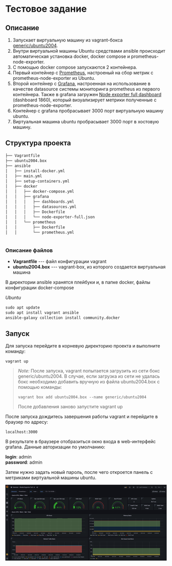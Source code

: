 # Тестовое задание 


## Описание
1. Запускает виртуальную машину из vagrant-бокса [generic/ubuntu2004](https://app.vagrantup.com/generic/ ).
2. Внутри виртуальной машины Ubuntu средствами ansible происходит автоматическая установка docker, docker compose и prometheus-node-exporter.
3. С помощью docker compose запускаются 2 контейнера.
4. Первый контейнер с [Prometheus](https://prometheus.io/), настроеный на сбор метрик с prometheus-node-exporter из Ubuntu.
5. Второй контейнер с [Grafana](https://grafana.com/), настроенная на использование в качестве datasource системы мониторинга prometheus из первого контейнера. Также в grafana загружен [Node exporter full dashboard](https://grafana.com/grafana/dashboards/1860) (dashboard 1860), который визуализирует метрики полученные с prometheus-node-exporter.
6. Контейнер с grafana пробрасывает 3000 порт виртуальную машину ubuntu.
7. Виртуальная машина ubuntu пробрасывает 3000 порт в хостовую машину.

## Структура проекта
```shell
├── Vagrantfile
├── ubuntu2004.box 
├── ansible
│   ├── install-docker.yml
│   ├── main.yml
│   ├── setup-containers.yml
│   ├── docker
│   │   ├── docker-compose.yml
│   │   ├── grafana
│   │   │   ├── dashboards.yml
│   │   │   ├── datasources.yml
│   │   │   ├── Dockerfile
│   │   │   └── node-exporter-full.json
│   │   └── prometheus
│   │       ├── Dockerfile
│   │       └── prometheus.yml


```
### Описание файлов
* **Vagrantfile**     ---  файл конфигурации vagrant
* **ubuntu2004.box**  ---  vagrant-box, из которого создается виртуальная машина

В директории ansible хранятся плейбуки и, в папке docker, файлы конфигурации docker-compose 

*Ubuntu*
```shell
sudo apt update
sudo apt install vagrant ansible
ansible-galaxy collection install community.docker
```

## Запуск
Для запуска перейдите в корневую директорию проекта и выполните команду:
```shell
vagrant up
```
>*Note:*  После запуска, vagrant попытается загрузить из сети бокс generic/ubuntu2004. В случае, если загрузка из сети не удалась бокс необходимо добавить вручную из файла ubuntu2004.box с помощью команды:  
>```shell 
>vagrant box add ubuntu2004.box --name generic/ubuntu2004
>```
>После добавления заново запустите vagrant up



После запуска дождитесь завершения работы vagrant и перейдите в браузер по адресу:
```shell
localhost:3000
```
В результате в браузере отобразиться окно входа в web-интерфейс grafana. 
Данные авторизации по умолчанию:

**login**:    admin  
**password**: admin


Затем нужно задать новый пароль, после чего откроется панель с метриками виртуальной машины ubuntu.

![Ubuntu metrics](images/login.png)






